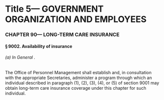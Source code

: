 
# Title 5— GOVERNMENT ORGANIZATION AND EMPLOYEES
### CHAPTER 90— LONG-TERM CARE INSURANCE
#### § 9002. Availability of insurance
###### (a) In General .

The Office of Personnel Management shall establish and, in consultation with the appropriate Secretaries, administer a program through which an individual described in paragraph (1), (2), (3), (4), or (5) of section 9001 may obtain long-term care insurance coverage under this chapter for such individual.
